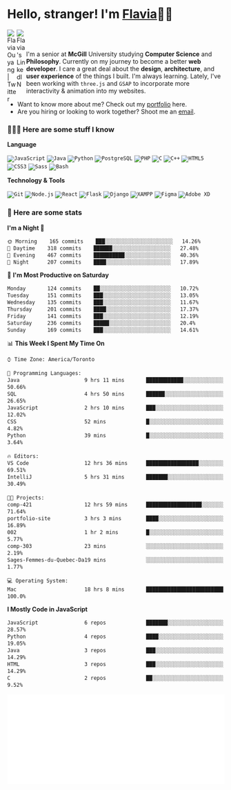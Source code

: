 <h1>Hello, stranger! I'm <a href="https://flaviaouyang.github.io/portfolio-site/">Flavia</a>👋🏻</h1>

<a href="https://twitter.com/FlaviaOuyang">
  <img align="left" alt="Flavia Ouyang | Twitter" width="22px" src="https://raw.githubusercontent.com/peterthehan/peterthehan/master/assets/twitter.svg" />
</a>
<a href="https://www.linkedin.com/in/flavia-ouyang/">
  <img align="left" alt="Flavia's LinkedIN" width="22px" src="https://raw.githubusercontent.com/peterthehan/peterthehan/master/assets/linkedin.svg" />
</a>
<br /><br />

I'm a senior at **McGill** University studying **Computer Science** and **Philosophy**. Currently on my journey to become a better **web developer**. I care a great deal about the **design**, **architecture**, and **user experience** of the things I built. I'm always learning. Lately, I've been working with `three.js` and `GSAP` to incorporate more interactivity & animation into my websites.
  - Want to know more about me? Check out my <a href="https://flaviaouyang.github.io/portfolio-site/">portfolio</a> here. 
  - Are you hiring or looking to work together? Shoot me an <a href="mailto:flavia.ouyang@mail.mcgill.ca">email</a>.


<h3>👩🏻‍💻 Here are some stuff I know</h3>

**Language**

<code><img height="40" src="https://profilinator.rishav.dev/skills-assets/javascript-original.svg" alt="JavaScript" /></code>
<code><img height="40" src="https://profilinator.rishav.dev/skills-assets/java-original-wordmark.svg" alt="Java" /></code>
<code><img height="40" src="https://profilinator.rishav.dev/skills-assets/python-original.svg" alt="Python" /></code>
<code><img height="40" src="https://profilinator.rishav.dev/skills-assets/postgresql-original-wordmark.svg" alt="PostgreSQL" /></code>
<code><img height="40" src="https://profilinator.rishav.dev/skills-assets/php-original.svg" alt="PHP" /></code>
<code><img height="40" src="https://profilinator.rishav.dev/skills-assets/c-original.svg" alt="C" /></code>
<code><img height="40" src="https://profilinator.rishav.dev/skills-assets/cplusplus-original.svg" alt="C++" /></code>
<code><img height="40" src="https://profilinator.rishav.dev/skills-assets/html5-original-wordmark.svg" alt="HTML5" /></code>
<code><img height="40" src="https://profilinator.rishav.dev/skills-assets/css3-original-wordmark.svg" alt="CSS3" /></code>
<code><img height="40" src="https://profilinator.rishav.dev/skills-assets/sass-original.svg" alt="Sass" /></code>
<code><img height="40" src="https://profilinator.rishav.dev/skills-assets/gnu_bash-icon.svg" alt="Bash" /></code>

**Technology & Tools**

<code><img src="https://profilinator.rishav.dev/skills-assets/git-scm-icon.svg" alt="Git" height="40" /></code>
<code><img src="https://profilinator.rishav.dev/skills-assets/nodejs-original-wordmark.svg" alt="Node.js" height="40" /></code>
<code><img src="https://profilinator.rishav.dev/skills-assets/react-original-wordmark.svg" alt="React" height="40" /></code>
<code><img src="https://profilinator.rishav.dev/skills-assets/flask.png" alt="Flask" height="40" /></code>
<code><img src="https://profilinator.rishav.dev/skills-assets/django-original.svg" alt="Django" height="40" /></code>
<code><img src="https://profilinator.rishav.dev/skills-assets/xampp.png" alt="XAMPP" height="40" /></code>
<code><img src="https://profilinator.rishav.dev/skills-assets/figma-icon.svg" alt="Figma" height="40" /></code>
<code><img src="https://profilinator.rishav.dev/skills-assets/adobexd.png" alt="Adobe XD" height="40" /></code>


<h3>📑 Here are some stats</h3>

<!--START_SECTION:waka-->
**I'm a Night 🦉** 

```text
🌞 Morning    165 commits    ███░░░░░░░░░░░░░░░░░░░░░░   14.26% 
🌆 Daytime    318 commits    ██████░░░░░░░░░░░░░░░░░░░   27.48% 
🌃 Evening    467 commits    ██████████░░░░░░░░░░░░░░░   40.36% 
🌙 Night      207 commits    ████░░░░░░░░░░░░░░░░░░░░░   17.89%

```
📅 **I'm Most Productive on Saturday** 

```text
Monday       124 commits    ██░░░░░░░░░░░░░░░░░░░░░░░   10.72% 
Tuesday      151 commits    ███░░░░░░░░░░░░░░░░░░░░░░   13.05% 
Wednesday    135 commits    ███░░░░░░░░░░░░░░░░░░░░░░   11.67% 
Thursday     201 commits    ████░░░░░░░░░░░░░░░░░░░░░   17.37% 
Friday       141 commits    ███░░░░░░░░░░░░░░░░░░░░░░   12.19% 
Saturday     236 commits    █████░░░░░░░░░░░░░░░░░░░░   20.4% 
Sunday       169 commits    ███░░░░░░░░░░░░░░░░░░░░░░   14.61%

```


📊 **This Week I Spent My Time On** 

```text
⌚︎ Time Zone: America/Toronto

💬 Programming Languages: 
Java                     9 hrs 11 mins       ████████████░░░░░░░░░░░░░   50.66% 
SQL                      4 hrs 50 mins       ██████░░░░░░░░░░░░░░░░░░░   26.65% 
JavaScript               2 hrs 10 mins       ███░░░░░░░░░░░░░░░░░░░░░░   12.02% 
CSS                      52 mins             █░░░░░░░░░░░░░░░░░░░░░░░░   4.82% 
Python                   39 mins             █░░░░░░░░░░░░░░░░░░░░░░░░   3.64%

🔥 Editors: 
VS Code                  12 hrs 36 mins      █████████████████░░░░░░░░   69.51% 
IntelliJ                 5 hrs 31 mins       ███████░░░░░░░░░░░░░░░░░░   30.49%

🐱‍💻 Projects: 
comp-421                 12 hrs 59 mins      ██████████████████░░░░░░░   71.64% 
portfolio-site           3 hrs 3 mins        ████░░░░░░░░░░░░░░░░░░░░░   16.89% 
002                      1 hr 2 mins         █░░░░░░░░░░░░░░░░░░░░░░░░   5.77% 
comp-303                 23 mins             ░░░░░░░░░░░░░░░░░░░░░░░░░   2.19% 
Sages-Femmes-du-Quebec-Da19 mins             ░░░░░░░░░░░░░░░░░░░░░░░░░   1.77%

💻 Operating System: 
Mac                      18 hrs 8 mins       █████████████████████████   100.0%

```

**I Mostly Code in JavaScript** 

```text
JavaScript               6 repos             ███████░░░░░░░░░░░░░░░░░░   28.57% 
Python                   4 repos             ████░░░░░░░░░░░░░░░░░░░░░   19.05% 
Java                     3 repos             ███░░░░░░░░░░░░░░░░░░░░░░   14.29% 
HTML                     3 repos             ███░░░░░░░░░░░░░░░░░░░░░░   14.29% 
C                        2 repos             ██░░░░░░░░░░░░░░░░░░░░░░░   9.52%

```



<!--END_SECTION:waka-->

<img src="/metrics.plugin.isocalendar.svg" width="700px">
